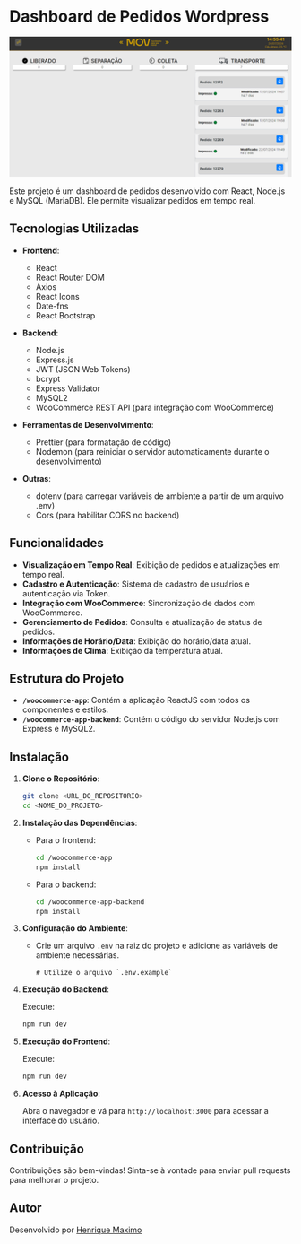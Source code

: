 # Dashboard de Pedidos Wordpress

![Project Image](image.png)

Este projeto é um dashboard de pedidos desenvolvido com React, Node.js e MySQL (MariaDB). 
Ele permite visualizar pedidos em tempo real.

## Tecnologias Utilizadas

- **Frontend**:
  - React
  - React Router DOM
  - Axios
  - React Icons
  - Date-fns
  - React Bootstrap
  
- **Backend**:
  - Node.js
  - Express.js
  - JWT (JSON Web Tokens)
  - bcrypt
  - Express Validator
  - MySQL2
  - WooCommerce REST API (para integração com WooCommerce)
  
- **Ferramentas de Desenvolvimento**:
  - Prettier (para formatação de código)
  - Nodemon (para reiniciar o servidor automaticamente durante o desenvolvimento)
  
- **Outras**:
  - dotenv (para carregar variáveis de ambiente a partir de um arquivo .env)
  - Cors (para habilitar CORS no backend)

## Funcionalidades

- **Visualização em Tempo Real**: Exibição de pedidos e atualizações em tempo real.
- **Cadastro e Autenticação**: Sistema de cadastro de usuários e autenticação via Token.
- **Integração com WooCommerce**: Sincronização de dados com WooCommerce.
- **Gerenciamento de Pedidos**: Consulta e atualização de status de pedidos.
- **Informações de Horário/Data**: Exibição do horário/data atual.
- **Informações de Clima**: Exibição da temperatura atual.

## Estrutura do Projeto

- **`/woocommerce-app`**: Contém a aplicação ReactJS com todos os componentes e estilos.
- **`/woocommerce-app-backend`**: Contém o código do servidor Node.js com Express e MySQL2.

## Instalação

1. **Clone o Repositório**:

    ```sh
    git clone <URL_DO_REPOSITORIO>
    cd <NOME_DO_PROJETO>
    ```

2. **Instalação das Dependências**:

    - Para o frontend:
    
      ```sh
      cd /woocommerce-app
      npm install
      ```

    - Para o backend:
    
      ```sh
      cd /woocommerce-app-backend
      npm install
      ```

3. **Configuração do Ambiente**:

    - Crie um arquivo `.env` na raiz do projeto e adicione as variáveis de ambiente necessárias.

      ```env
      # Utilize o arquivo `.env.example`
      ```

4. **Execução do Backend**:

    Execute:

    ```sh
    npm run dev
    ```

5. **Execução do Frontend**:

    Execute:

    ```sh
    npm run dev
    ```

6. **Acesso à Aplicação**:

    Abra o navegador e vá para `http://localhost:3000` para acessar a interface do usuário.

## Contribuição

Contribuições são bem-vindas! Sinta-se à vontade para enviar pull requests para melhorar o projeto.

## Autor

Desenvolvido por [Henrique Maximo](https://github.com/Henrry-Maximo)
